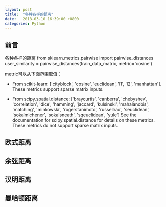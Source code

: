 ```yaml
---
layout: post
title:  "各种各样的距离"
date:   2018-03-10 16:39:00 +0800
categories: Python
---
```


## 前言
各种各样的距离
from sklearn.metrics.pairwise import pairwise_distances
user_similarity = pairwise_distances(train_data_matrix, metric='cosine')

metric可以从下面范围取值：
- From scikit-learn: ['cityblock', 'cosine', 'euclidean', 'l1', 'l2',
  'manhattan']. These metrics support sparse matrix inputs.

- From scipy.spatial.distance: ['braycurtis', 'canberra', 'chebyshev',
  'correlation', 'dice', 'hamming', 'jaccard', 'kulsinski', 'mahalanobis',
  'matching', 'minkowski', 'rogerstanimoto', 'russellrao', 'seuclidean',
  'sokalmichener', 'sokalsneath', 'sqeuclidean', 'yule']
  See the documentation for scipy.spatial.distance for details on these
  metrics. These metrics do not support sparse matrix inputs.

## 欧式距离

## 余弦距离

## 汉明距离

## 曼哈顿距离
